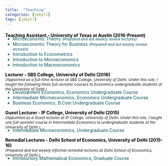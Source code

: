 ```yaml
---
title:  "Teaching"
categories: [jekyll]
tags: [jekyll]
---
```

<!---<h4><strong><p>University of Texas at Austin</p></strong></h4>-->
<p style="margin-top:20px;"><strong style="color:#000000;">Teaching Assistant - University of Texas at Austin (2016-Present) </strong></p>

<!---
<br />(<a href="" target="_blank">Course evaluations</a>)</p>
-->
<ul style="margin-top:-20px;">
  <li style="color:#074f62;">Microeconomic Theory  <em style="font-size:12px" style="color:#3d3e49;">(Prepared and led weekly review lectures)</em> </li>
  <li style="color:#074f62;">Microeconomic Theory for Business <em style="font-size:12px" style="color:#3d3e49;">(Prepared and led weekly review lectures)</em>  </li>
  <li style="color:#074f62;">Introduction to Econometrics </li> 
  <li style="color:#074f62;">Introduction to Microeconomics </li> 
  <li style="color:#074f62;">Introduction to Macroeconomics </li>  
</ul> 

<!---<h4><strong><p style="margin-top:20px;">University of Delhi</p></strong></h4>-->
<p><strong style="color:#000000;">Lecturer - SBS College, University of Delhi  (2016) <br> </strong>
<em style="font-size:12px" style="color:#3d3e49;"> (Appointed as a full-time lecturer at SBS College, University of Delhi. Under this role, I taught the following three full-semster courses to Economics undergraduate students at the University of Delhi.)</em> </p>

<!---
<br />(<a href="" target="_blank">Course evaluations</a>)</p>
-->
<ul style="margin-top:-20px;">
  <li style="color:#074f62;">Development Economics, Economics Undergraduate Course </li>
  <li style="color:#074f62;">Intermediate Microeconomics, Economics Undergraduate Course </li>
  <li style="color:#074f62;">Business Economics, B.Com Undergraduate Course</li>
</ul>

<p><strong style="color:#000000;">Guest Lecturer - IP College, University of Delhi (2015) </strong><br>
<em style="font-size:12px" style="color:#3d3e49;">(Appointed as a Guest lecturer at IP College, University of Delhi. Under this role, I taught one full-semster course in Intermediate Economics to undergraduate students at the University of Delhi.)</em> </p> 

<!---
<br />(<a href="" target="_blank">Course evaluations</a>)</p>
-->
<ul style="margin-top:-20px;">
<li style="color:#074f62;">Intermediate Microeconomics, Undergraduate Course</li>
</ul>

<p><strong style="color:#000000;">Remedial Lectures  - Delhi School of Economics, University of Delhi (2015-16) </strong> <br>
 <em style="font-size:12px" style="color:#3d3e49;">(Prepared and led weekly informal remedial lectures at Delhi School of Economics, University of Delhi.)</em>  </p>
 
<!---
<br />(<a href="" target="_blank">Course evaluations</a>)</p>
-->
<ul style="margin-top:-20px;">
<li style="color:#074f62;">Introductory Mathematical Economics, Graduate Course</li>
</ul>




